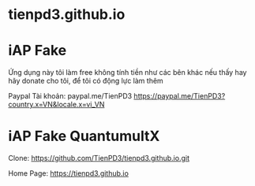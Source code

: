 # tienpd3.github.io
# iAP Fake

Ứng dụng này tôi làm free không tính tiền như các bên khác nếu thấy hay hãy donate cho tôi, để tôi có động lực làm thêm

Paypal
Tài khoản: paypal.me/TienPD3
https://paypal.me/TienPD3?country.x=VN&locale.x=vi_VN

# iAP Fake QuantumultX
Clone: https://github.com/TienPD3/tienpd3.github.io.git

Home Page: https://tienpd3.github.io
